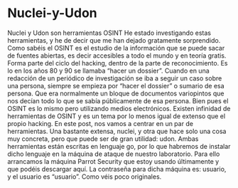 # Nuclei-y-Udon
Nuclei y Udon son herramientas OSINT
He estado investigando estas herramientas, y he de decir que me han dejado gratamente sorprendido. Como sabéis el OSINT es el estudio de la información que se puede sacar de fuentes abiertas, es decir accesibles a todo el mundo y en teoría gratis.
Forma parte del ciclo del hacking, dentro de la parte de reconocimiento. Es lo en los años 80 y 90 se llamaba “hacer un dossier”. Cuando en una redacción de un periódico de investigación se iba a seguir un caso sobre una persona, siempre se empieza por “hacer el dossier” o sumario de esa persona. Que era normalmente un bloque de documentos variopintos que nos decían todo lo que se sabía públicamente de esa persona.
Bien pues el OSINT es lo mismo pero utilizando medios electrónicos. Existen infinidad de herramientas de OSINT y es un tema por lo menos igual de extenso que el propio hacking.
En este post, nos vamos a centrar en un par de herramientas. Una bastante extensa, nuclei, y otra que hace solo una cosa muy concreta, pero que puede ser de gran utilidad: udon.
Ambas herramientas están escritas en lenguaje go, por lo que habremos de instalar dicho lenguaje en la máquina de ataque de nuestro laboratorio.
Para ello arrancamos la máquina Parrot Security que estoy usando últimamente y que podéis descargar aquí.
La contraseña para dicha máquina es: usuario, y el usuario es “usuario”. Como véis poco originales.
